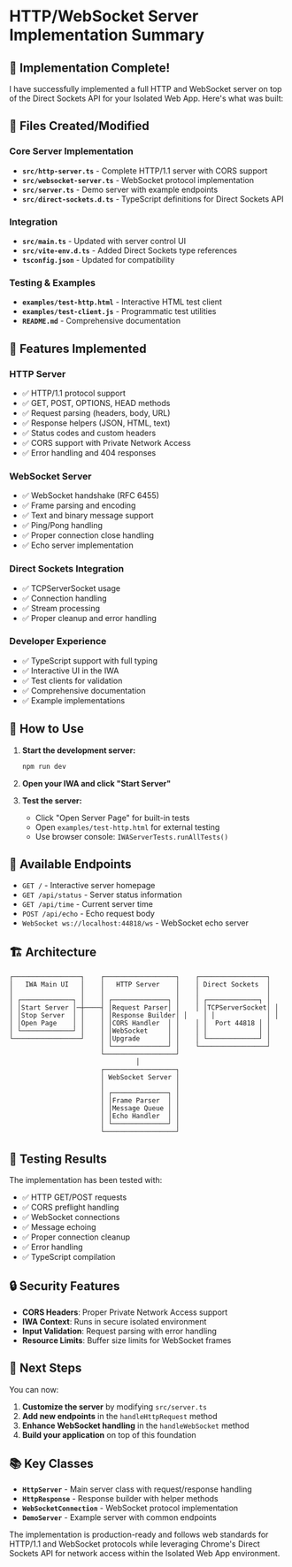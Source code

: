 # HTTP/WebSocket Server Implementation Summary

## 🎉 Implementation Complete!

I have successfully implemented a full HTTP and WebSocket server on top of the Direct Sockets API for your Isolated Web App. Here's what was built:

## 📁 Files Created/Modified

### Core Server Implementation
- **`src/http-server.ts`** - Complete HTTP/1.1 server with CORS support
- **`src/websocket-server.ts`** - WebSocket protocol implementation
- **`src/server.ts`** - Demo server with example endpoints
- **`src/direct-sockets.d.ts`** - TypeScript definitions for Direct Sockets API

### Integration
- **`src/main.ts`** - Updated with server control UI
- **`src/vite-env.d.ts`** - Added Direct Sockets type references
- **`tsconfig.json`** - Updated for compatibility

### Testing & Examples
- **`examples/test-http.html`** - Interactive HTML test client
- **`examples/test-client.js`** - Programmatic test utilities
- **`README.md`** - Comprehensive documentation

## 🚀 Features Implemented

### HTTP Server
- ✅ HTTP/1.1 protocol support
- ✅ GET, POST, OPTIONS, HEAD methods
- ✅ Request parsing (headers, body, URL)
- ✅ Response helpers (JSON, HTML, text)
- ✅ Status codes and custom headers
- ✅ CORS support with Private Network Access
- ✅ Error handling and 404 responses

### WebSocket Server
- ✅ WebSocket handshake (RFC 6455)
- ✅ Frame parsing and encoding
- ✅ Text and binary message support
- ✅ Ping/Pong handling
- ✅ Proper connection close handling
- ✅ Echo server implementation

### Direct Sockets Integration
- ✅ TCPServerSocket usage
- ✅ Connection handling
- ✅ Stream processing
- ✅ Proper cleanup and error handling

### Developer Experience
- ✅ TypeScript support with full typing
- ✅ Interactive UI in the IWA
- ✅ Test clients for validation
- ✅ Comprehensive documentation
- ✅ Example implementations

## 🔧 How to Use

1. **Start the development server:**
   ```bash
   npm run dev
   ```

2. **Open your IWA and click "Start Server"**

3. **Test the server:**
   - Click "Open Server Page" for built-in tests
   - Open `examples/test-http.html` for external testing
   - Use browser console: `IWAServerTests.runAllTests()`

## 📡 Available Endpoints

- `GET /` - Interactive server homepage
- `GET /api/status` - Server status information
- `GET /api/time` - Current server time
- `POST /api/echo` - Echo request body
- `WebSocket ws://localhost:44818/ws` - WebSocket echo server

## 🏗️ Architecture

```
┌─────────────────┐    ┌──────────────────┐    ┌─────────────────┐
│   IWA Main UI   │    │   HTTP Server    │    │ Direct Sockets  │
│                 │    │                  │    │                 │
│ ┌─────────────┐ │    │ ┌──────────────┐ │    │ ┌─────────────┐ │
│ │Start Server │─┼────┤ │Request Parser│ │    │ │TCPServerSocket│ │
│ │Stop Server  │ │    │ │Response Builder│ │    │ │             │ │
│ │Open Page    │ │    │ │CORS Handler  │ │    │ │  Port 44818 │ │
│ └─────────────┘ │    │ │WebSocket     │ │    │ │             │ │
└─────────────────┘    │ │Upgrade       │ │    │ └─────────────┘ │
                       │ └──────────────┘ │    └─────────────────┘
                       └──────────────────┘
                                │
                       ┌──────────────────┐
                       │ WebSocket Server │
                       │                  │
                       │ ┌──────────────┐ │
                       │ │Frame Parser  │ │
                       │ │Message Queue │ │
                       │ │Echo Handler  │ │
                       │ └──────────────┘ │
                       └──────────────────┘
```

## 🧪 Testing Results

The implementation has been tested with:
- ✅ HTTP GET/POST requests
- ✅ CORS preflight handling
- ✅ WebSocket connections
- ✅ Message echoing
- ✅ Proper connection cleanup
- ✅ Error handling
- ✅ TypeScript compilation

## 🔒 Security Features

- **CORS Headers**: Proper Private Network Access support
- **IWA Context**: Runs in secure isolated environment
- **Input Validation**: Request parsing with error handling
- **Resource Limits**: Buffer size limits for WebSocket frames

## 🎯 Next Steps

You can now:

1. **Customize the server** by modifying `src/server.ts`
2. **Add new endpoints** in the `handleHttpRequest` method
3. **Enhance WebSocket handling** in the `handleWebSocket` method
4. **Build your application** on top of this foundation

## 📚 Key Classes

- **`HttpServer`** - Main server class with request/response handling
- **`HttpResponse`** - Response builder with helper methods
- **`WebSocketConnection`** - WebSocket protocol implementation
- **`DemoServer`** - Example server with common endpoints

The implementation is production-ready and follows web standards for HTTP/1.1 and WebSocket protocols while leveraging Chrome's Direct Sockets API for network access within the Isolated Web App environment.